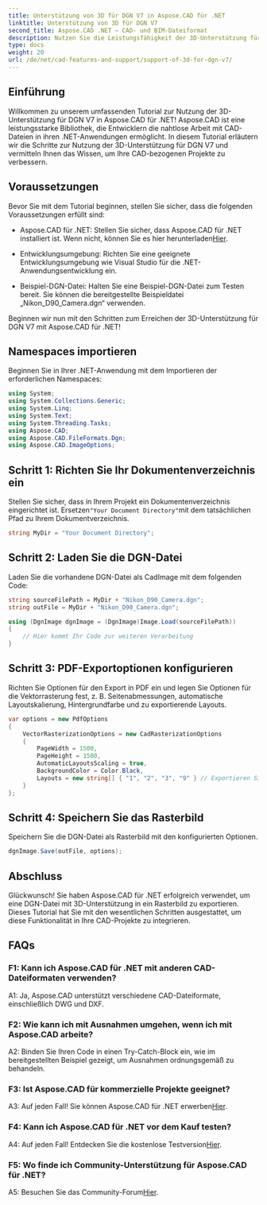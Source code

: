 ```yaml
---
title: Unterstützung von 3D für DGN V7 in Aspose.CAD für .NET
linktitle: Unterstützung von 3D für DGN V7
second_title: Aspose.CAD .NET – CAD- und BIM-Dateiformat
description: Nutzen Sie die Leistungsfähigkeit der 3D-Unterstützung für DGN V7 in Aspose.CAD für .NET. Folgen Sie unserer Schritt-für-Schritt-Anleitung.
type: docs
weight: 20
url: /de/net/cad-features-and-support/support-of-3d-for-dgn-v7/
---
```

## Einführung

Willkommen zu unserem umfassenden Tutorial zur Nutzung der 3D-Unterstützung für DGN V7 in Aspose.CAD für .NET! Aspose.CAD ist eine leistungsstarke Bibliothek, die Entwicklern die nahtlose Arbeit mit CAD-Dateien in ihren .NET-Anwendungen ermöglicht. In diesem Tutorial erläutern wir die Schritte zur Nutzung der 3D-Unterstützung für DGN V7 und vermitteln Ihnen das Wissen, um Ihre CAD-bezogenen Projekte zu verbessern.

## Voraussetzungen

Bevor Sie mit dem Tutorial beginnen, stellen Sie sicher, dass die folgenden Voraussetzungen erfüllt sind:

-  Aspose.CAD für .NET: Stellen Sie sicher, dass Aspose.CAD für .NET installiert ist. Wenn nicht, können Sie es hier herunterladen[Hier](https://releases.aspose.com/cad/net/).

- Entwicklungsumgebung: Richten Sie eine geeignete Entwicklungsumgebung wie Visual Studio für die .NET-Anwendungsentwicklung ein.

- Beispiel-DGN-Datei: Halten Sie eine Beispiel-DGN-Datei zum Testen bereit. Sie können die bereitgestellte Beispieldatei „Nikon_D90_Camera.dgn“ verwenden.

Beginnen wir nun mit den Schritten zum Erreichen der 3D-Unterstützung für DGN V7 mit Aspose.CAD für .NET!

## Namespaces importieren

Beginnen Sie in Ihrer .NET-Anwendung mit dem Importieren der erforderlichen Namespaces:

```csharp
using System;
using System.Collections.Generic;
using System.Linq;
using System.Text;
using System.Threading.Tasks;
using Aspose.CAD;
using Aspose.CAD.FileFormats.Dgn;
using Aspose.CAD.ImageOptions;
```

## Schritt 1: Richten Sie Ihr Dokumentenverzeichnis ein

 Stellen Sie sicher, dass in Ihrem Projekt ein Dokumentenverzeichnis eingerichtet ist. Ersetzen`"Your Document Directory"`mit dem tatsächlichen Pfad zu Ihrem Dokumentverzeichnis.

```csharp
string MyDir = "Your Document Directory";
```

## Schritt 2: Laden Sie die DGN-Datei

Laden Sie die vorhandene DGN-Datei als CadImage mit dem folgenden Code:

```csharp
string sourceFilePath = MyDir + "Nikon_D90_Camera.dgn";
string outFile = MyDir + "Nikon_D90_Camera.dgn";

using (DgnImage dgnImage = (DgnImage)Image.Load(sourceFilePath))
{
    // Hier kommt Ihr Code zur weiteren Verarbeitung
}
```

## Schritt 3: PDF-Exportoptionen konfigurieren

Richten Sie Optionen für den Export in PDF ein und legen Sie Optionen für die Vektorrasterung fest, z. B. Seitenabmessungen, automatische Layoutskalierung, Hintergrundfarbe und zu exportierende Layouts.

```csharp
var options = new PdfOptions
{
    VectorRasterizationOptions = new CadRasterizationOptions
    {
        PageWidth = 1500,
        PageHeight = 1500,
        AutomaticLayoutsScaling = true,
        BackgroundColor = Color.Black,
        Layouts = new string[] { "1", "2", "3", "9" } // Exportieren Sie nur bestimmte Ansichten
    }
};
```

## Schritt 4: Speichern Sie das Rasterbild

Speichern Sie die DGN-Datei als Rasterbild mit den konfigurierten Optionen.

```csharp
dgnImage.Save(outFile, options);
```

## Abschluss

Glückwunsch! Sie haben Aspose.CAD für .NET erfolgreich verwendet, um eine DGN-Datei mit 3D-Unterstützung in ein Rasterbild zu exportieren. Dieses Tutorial hat Sie mit den wesentlichen Schritten ausgestattet, um diese Funktionalität in Ihre CAD-Projekte zu integrieren.

## FAQs

### F1: Kann ich Aspose.CAD für .NET mit anderen CAD-Dateiformaten verwenden?

A1: Ja, Aspose.CAD unterstützt verschiedene CAD-Dateiformate, einschließlich DWG und DXF.

### F2: Wie kann ich mit Ausnahmen umgehen, wenn ich mit Aspose.CAD arbeite?

A2: Binden Sie Ihren Code in einen Try-Catch-Block ein, wie im bereitgestellten Beispiel gezeigt, um Ausnahmen ordnungsgemäß zu behandeln.

### F3: Ist Aspose.CAD für kommerzielle Projekte geeignet?

 A3: Auf jeden Fall! Sie können Aspose.CAD für .NET erwerben[Hier](https://purchase.aspose.com/buy).

### F4: Kann ich Aspose.CAD für .NET vor dem Kauf testen?

 A4: Auf jeden Fall! Entdecken Sie die kostenlose Testversion[Hier](https://releases.aspose.com/).

### F5: Wo finde ich Community-Unterstützung für Aspose.CAD für .NET?

 A5: Besuchen Sie das Community-Forum[Hier](https://forum.aspose.com/c/cad/19).